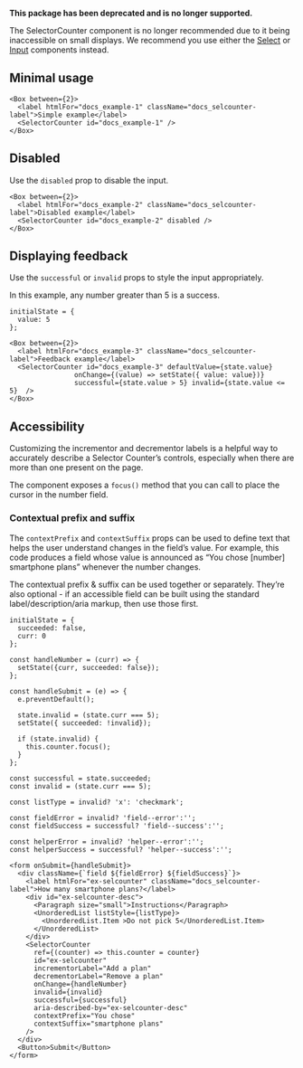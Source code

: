 **This package has been deprecated and is no longer supported.**

The SelectorCounter component is no longer recommended due to it being inaccessible
on small displays. We recommend you use either the [Select](#select) or [Input](#input) components instead.

## Minimal usage

```
<Box between={2}>
  <label htmlFor="docs_example-1" className="docs_selcounter-label">Simple example</label>
  <SelectorCounter id="docs_example-1" />
</Box>
```

## Disabled

Use the `disabled` prop to disable the input.

```
<Box between={2}>
  <label htmlFor="docs_example-2" className="docs_selcounter-label">Disabled example</label>
  <SelectorCounter id="docs_example-2" disabled />
</Box>
```

## Displaying feedback

Use the `successful` or `invalid` props to style the input appropriately.

In this example, any number greater than 5 is a success.

```
initialState = {
  value: 5
};

<Box between={2}>
  <label htmlFor="docs_example-3" className="docs_selcounter-label">Feedback example</label>
  <SelectorCounter id="docs_example-3" defaultValue={state.value}
                onChange={(value) => setState({ value: value})}
                successful={state.value > 5} invalid={state.value <= 5}  />
</Box>
```

## Accessibility

Customizing the incrementor and decrementor labels is a helpful way to accurately describe a Selector Counter’s controls, especially when there are more than one present on the page.

The component exposes a `focus()` method that you can call to place the cursor in the number field.

### Contextual prefix and suffix

The `contextPrefix` and `contextSuffix` props can be used to define text that helps the user understand changes in the field’s value. For example, this code produces a field whose value is announced as “You chose [number] smartphone plans” whenever the number changes.

The contextual prefix & suffix can be used together or separately. They’re also optional - if an accessible field can be built using the standard label/description/aria markup, then use those first.

```
initialState = {
  succeeded: false,
  curr: 0
};

const handleNumber = (curr) => {
  setState({curr, succeeded: false});
};

const handleSubmit = (e) => {
  e.preventDefault();

  state.invalid = (state.curr === 5);
  setState({ succeeded: !invalid});

  if (state.invalid) {
    this.counter.focus();
  }
};

const successful = state.succeeded;
const invalid = (state.curr === 5);

const listType = invalid? 'x': 'checkmark';

const fieldError = invalid? 'field--error':'';
const fieldSuccess = successful? 'field--success':'';

const helperError = invalid? 'helper--error':'';
const helperSuccess = successful? 'helper--success':'';

<form onSubmit={handleSubmit}>
  <div className={`field ${fieldError} ${fieldSuccess}`}>
    <label htmlFor="ex-selcounter" className="docs_selcounter-label">How many smartphone plans?</label>
    <div id="ex-selcounter-desc">
      <Paragraph size="small">Instructions</Paragraph>
      <UnorderedList listStyle={listType}>
        <UnorderedList.Item >Do not pick 5</UnorderedList.Item>
      </UnorderedList>
    </div>
    <SelectorCounter
      ref={(counter) => this.counter = counter}
      id="ex-selcounter"
      incrementorLabel="Add a plan"
      decrementorLabel="Remove a plan"
      onChange={handleNumber}
      invalid={invalid}
      successful={successful}
      aria-described-by="ex-selcounter-desc"
      contextPrefix="You chose"
      contextSuffix="smartphone plans"
    />
  </div>
  <Button>Submit</Button>
</form>
```
